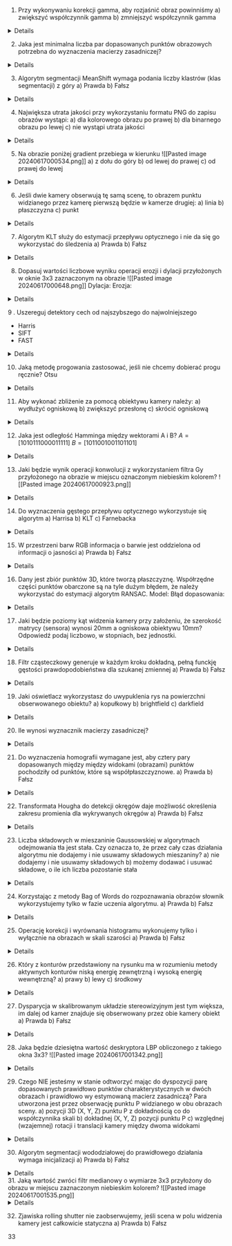 1. Przy wykonywaniu korekcji gamma, aby rozjaśnić obraz powinniśmy
a) zwiększyć współczynnik gamma
b) zmniejszyć współczynnik gamma
<details>
b) zmniejszyć współczynnik gamma
</details>

2. Jaka jest minimalna liczba par dopasowanych punktów obrazowych potrzebna do wyznaczenia macierzy zasadniczej?
<details>5
</details>

3. Algorytm segmentacji MeanShift wymaga podania liczby klastrów (klas segmentacji) z góry
a) Prawda
b) Fałsz
<details>
</details>

4. Największa utrata jakości przy wykorzystaniu formatu PNG do zapisu obrazów wystąpi:
a) dla kolorowego obrazu po prawej
b) dla binarnego obrazu po lewej
c) nie wystąpi utrata jakości
<details>
</details>

5. Na obrazie poniżej gradient przebiega w kierunku
![[Pasted image 20240617000534.png]]
a) z dołu do góry
b) od lewej do prawej
c) od prawej do lewej
<details>
</details>

6. Jeśli dwie kamery obserwują tę samą scenę, to obrazem punktu widzianego przez kamerę pierwszą będzie w kamerze drugiej:
a) linia
b) płaszczyzna
c) punkt
<details>
</details>

7. Algorytm KLT służy do estymacji przepływu optycznego i nie da się go wykorzystać do śledzenia
a) Prawda
b) Fałsz
<details>
</details>

8. Dopasuj wartości liczbowe wyniku operacji erozji i dylacji przyłożonych w oknie 3x3 zaznaczonym na obrazie
![[Pasted image 20240617000648.png]]
Dylacja: 
Erozja: 
<details>
</details>

9 . Uszereguj detektory cech od najszybszego do najwolniejszego
- Harris
- SIFT
- FAST
<details>
</details>

10. Jaką metodę progowania zastosować, jeśli nie chcemy dobierać progu ręcznie?
Otsu
<details>
</details>

11. Aby wykonać zbliżenie za pomocą obiektywu kamery należy:
a) wydłużyć ogniskową
b) zwiększyć przesłonę
c) skrócić ogniskową
<details>
</details>

12. Jaka jest odległość Hamminga między wektorami A i B?
$A = [1010 1110 0001 1111]$
$B = [1011 0010 0110 1101]$
<details>
7
</details>

13. Jaki będzie wynik operacji konwolucji z wykorzystaniem filtra Gy przyłożonego na obrazie w miejscu oznaczonym niebieskim kolorem?
![[Pasted image 20240617000923.png]]
<details>
20
</details>

14. Do wyznaczenia gęstego przepływu optycznego wykorzystuje się algorytm
a) Harrisa
b) KLT
c) Farnebacka
<details>
</details>

15. W przestrzeni barw RGB informacja o barwie jest oddzielona od informacji o jasności
a) Prawda
b) Fałsz
<details>
</details>

16. Dany jest zbiór punktów 3D, które tworzą płaszczyznę. Współrzędne części punktów obarczone są na tyle dużym błędem, że należy wykorzystać
do estymacji algorytm RANSAC.
Model: 
Błąd dopasowania: 
<details>
Model: równanie płaszczyzny
Błąd: odległość punktu od płaszczyzny
</details>

17. Jaki będzie poziomy kąt widzenia kamery przy założeniu, że szerokość matrycy (sensora) wynosi 20mm a ogniskowa obiektywu 10mm?
Odpowiedź podaj liczbowo, w stopniach, bez jednostki.
<details>
90
</details>

18. Filtr cząsteczkowy generuje w każdym kroku dokładną, pełną funckję gęstości prawdopodobieństwa dla szukanej zmiennej
a) Prawda
b) Fałsz
<details>
Fałsz
</details>

19. Jaki oświetlacz wykorzystasz do uwypuklenia rys na powierzchni obserwowanego obiektu?
a) kopułkowy
b) brightfield
c) darkfield
<details>
</details>

20. Ile wynosi wyznacznik macierzy zasadniczej?
<details>
0
</details>

21. Do wyznaczenia homografii wymagane jest, aby cztery pary dopasowanych między między widokami (obrazami) punktów pochodziły od punktów, które są współpłaszczyznowe.
a) Prawda
b) Fałsz
<details>
</details>

22. Transformata Hougha do detekcji okręgów daje możliwość określenia zakresu promienia dla wykrywanych okręgów
a) Prawda
b) Fałsz
<details>
</details>

23. Liczba składowych w mieszaninie Gaussowskiej w algorytmach odejmowania tła jest stała. Czy oznacza to, że przez cały czas działania algorytmu nie dodajemy i nie usuwamy składowych mieszaniny?
a) nie dodajemy i nie usuwamy składowych
b) możemy dodawać i usuwać składowe, o ile ich liczba pozostanie stała
<details>

</details>

24. Korzystając z metody Bag of Words do rozpoznawania obrazów słownik wykorzystujemy tylko w fazie uczenia algorytmu.
a) Prawda
b) Fałsz
<details>
</details>

25. Operację korekcji i wyrównania histogramu wykonujemy tylko i wyłącznie na obrazach w skali szarości
a) Prawda
b) Fałsz
<details>
</details>

26. Który z konturów przedstawiony na rysunku ma w rozumieniu metody aktywnych konturów niską energię zewnętrzną i wysoką energię
wewnętrzną?
a) prawy
b) lewy
c) środkowy
<details>
</details>

27. Dysparycja w skalibrowanym układzie stereowizyjnym jest tym większa, im dalej od kamer znajduje się obserwowany przez obie kamery obiekt
a) Prawda
b) Fałsz
<details>

</details>


28. Jaka będzie dziesiętna wartość deskryptora LBP obliczonego z takiego okna 3x3?
![[Pasted image 20240617001342.png]]
<details>
0
</details>

29. Czego NIE jesteśmy w stanie odtworzyć mając do dyspozycji parę dopasowanych prawidłowo punktów charakterystycznych w dwóch obrazach i prawidłowo wy estymowaną macierz zasadniczą? Para utworzona jest przez obserwację punktu P widzianego w obu obrazach sceny.
a) pozycji 3D (X, Y, Z) punktu P z dokładnością co do współczynnika skali
b) dokładnej (X, Y, Z) pozycji punktu P
c) względnej (wzajemnej) rotacji i translacji kamery między dwoma widokami
<details>

</details>

30. Algorytm segmentacji wododziałowej do prawidłowego działania wymaga inicjalizacji
a) Prawda
b) Fałsz
<details>

</details>
31. Jaką wartość zwróci filtr medianowy o wymiarze 3x3 przyłożony do obrazu w miejscu zaznaczonym niebieskim kolorem?
![[Pasted image 20240617001535.png]]
<details>
30
</details>

32. Zjawiska rolling shutter nie zaobserwujemy, jeśli scena w polu widzenia kamery jest całkowicie statyczna
a) Prawda
b) Fałsz

33